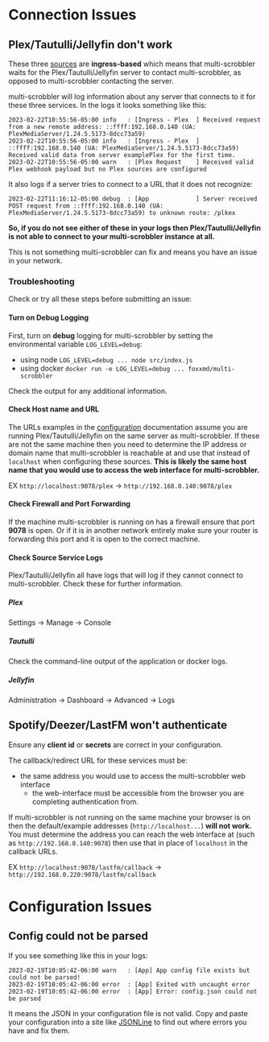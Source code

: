 # Connection Issues

## Plex/Tautulli/Jellyfin don't work

These three [sources](/README.md#source) are **ingress-based** which means that multi-scrobbler waits for the Plex/Tautulli/Jellyfin server to contact multi-scrobbler, as opposed to multi-scrobbler contacting the server.

multi-scrobbler will log information about any server that connects to it for these three services. In the logs it looks something like this:

```
2023-02-22T10:55:56-05:00 info   : [Ingress - Plex  ] Received request from a new remote address: ::ffff:192.168.0.140 (UA: PlexMediaServer/1.24.5.5173-8dcc73a59)
2023-02-22T10:55:56-05:00 info   : [Ingress - Plex  ] ::ffff:192.168.0.140 (UA: PlexMediaServer/1.24.5.5173-8dcc73a59) Received valid data from server examplePlex for the first time.
2023-02-22T10:55:56-05:00 warn   : [Plex Request    ] Received valid Plex webhook payload but no Plex sources are configured
```
It also logs if a server tries to connect to a URL that it does not recognize:

```
2023-02-22T11:16:12-05:00 debug  : [App             ] Server received POST request from ::ffff:192.168.0.140 (UA: PlexMediaServer/1.24.5.5173-8dcc73a59) to unknown route: /plkex
```
**So, if you do not see either of these in your logs then Plex/Tautulli/Jellyfin is not able to connect to your multi-scrobbler instance at all.**

This is not something multi-scrobbler can fix and means you have an issue in your network.

### Troubleshooting 

Check or try all these steps before submitting an issue:

#### Turn on Debug Logging

First, turn on **debug** logging for multi-scrobbler by setting the environmental variable `LOG_LEVEL=debug`:

* using node `LOG_LEVEL=debug ... node src/index.js`
* using docker `docker run -e LOG_LEVEL=debug ... foxxmd/multi-scrobbler`

Check the output for any additional information.

#### Check Host name and URL

The URLs examples in the [configuration](/docs/configuration.md) documentation assume you are running Plex/Tautulli/Jellyfin on the same server as multi-scrobbler. If these are not the same machine then you need to determine the IP address or domain name that multi-scrobbler is reachable at and use that instead of `localhost` when configuring these sources. **This is likely the same host name that you would use to access the web interface for multi-scrobbler.**

EX `http://localhost:9078/plex` -> `http://192.168.0.140:9078/plex`

#### Check Firewall and Port Forwarding

If the machine multi-scrobbler is running on has a firewall ensure that port **9078** is open. Or if it is in another network entirely make sure your router is forwarding this port and it is open to the correct machine.

#### Check Source Service Logs

Plex/Tautulli/Jellyfin all have logs that will log if they cannot connect to multi-scrobbler. Check these for further information.

##### Plex

Settings -> Manage -> Console

##### Tautulli

Check the command-line output of the application or docker logs.

##### Jellyfin

Administration -> Dashboard -> Advanced -> Logs

## Spotify/Deezer/LastFM won't authenticate

Ensure any **client id** or **secrets** are correct in your configuration.

The callback/redirect URL for these services must be:

* the same address you would use to access the multi-scrobbler web interface
  * the web-interface must be accessible from the browser you are completing authentication from.

If multi-scrobbler is not running on the same machine your browser is on then the default/example addresses (`http://localhost...`) **will not work.** You must determine the address you can reach the web interface at (such as `http://192.168.0.140:9078`) then use that in place of `localhost` in the callback URLs.

EX `http://localhost:9078/lastfm/callback` -> `http://192.168.0.220:9078/lastfm/callback`

# Configuration Issues

## Config could not be parsed

If you see something like this in your logs:

```
2023-02-19T10:05:42-06:00 warn   : [App] App config file exists but could not be parsed!
2023-02-19T10:05:42-06:00 error  : [App] Exited with uncaught error
2023-02-19T10:05:42-06:00 error  : [App] Error: config.json could not be parsed
```

It means the JSON in your configuration file is not valid. Copy and paste your configuration into a site like [JSONLine](https://jsonlint.com/) to find out where errors you have and fix them.

